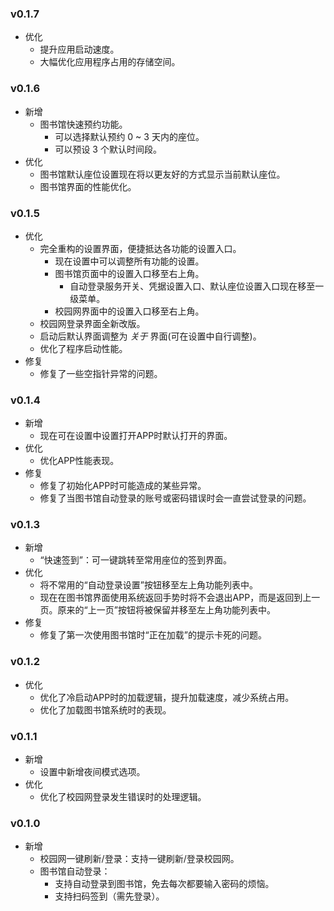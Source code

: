 ### v0.1.7

- 优化
  - 提升应用启动速度。
  - 大幅优化应用程序占用的存储空间。

### v0.1.6

- 新增
  - 图书馆快速预约功能。
    - 可以选择默认预约 0 ~ 3 天内的座位。
    - 可以预设 3 个默认时间段。
- 优化
  - 图书馆默认座位设置现在将以更友好的方式显示当前默认座位。
  - 图书馆界面的性能优化。

### v0.1.5

- 优化
  - 完全重构的设置界面，便捷抵达各功能的设置入口。
    - 现在设置中可以调整所有功能的设置。
    - 图书馆页面中的设置入口移至右上角。
      - 自动登录服务开关、凭据设置入口、默认座位设置入口现在移至一级菜单。
    - 校园网界面中的设置入口移至右上角。
  - 校园网登录界面全新改版。
  - 启动后默认界面调整为 *关于* 界面(可在设置中自行调整)。
  - 优化了程序启动性能。
- 修复
  - 修复了一些空指针异常的问题。

### v0.1.4

- 新增
  - 现在可在设置中设置打开APP时默认打开的界面。
- 优化
  - 优化APP性能表现。
- 修复
  - 修复了初始化APP时可能造成的某些异常。
  - 修复了当图书馆自动登录的账号或密码错误时会一直尝试登录的问题。

### v0.1.3

- 新增
  - “快速签到”：可一键跳转至常用座位的签到界面。
- 优化
  - 将不常用的“自动登录设置”按钮移至左上角功能列表中。
  - 现在在图书馆界面使用系统返回手势时将不会退出APP，而是返回到上一页。原来的“上一页”按钮将被保留并移至左上角功能列表中。
- 修复
  - 修复了第一次使用图书馆时“正在加载”的提示卡死的问题。

### v0.1.2

- 优化
  - 优化了冷启动APP时的加载逻辑，提升加载速度，减少系统占用。
  - 优化了加载图书馆系统时的表现。

### v0.1.1
    
- 新增
  - 设置中新增夜间模式选项。
- 优化
  - 优化了校园网登录发生错误时的处理逻辑。

### v0.1.0

- 新增
  - 校园网一键刷新/登录：支持一键刷新/登录校园网。
  - 图书馆自动登录：
    - 支持自动登录到图书馆，免去每次都要输入密码的烦恼。
    - 支持扫码签到（需先登录）。
